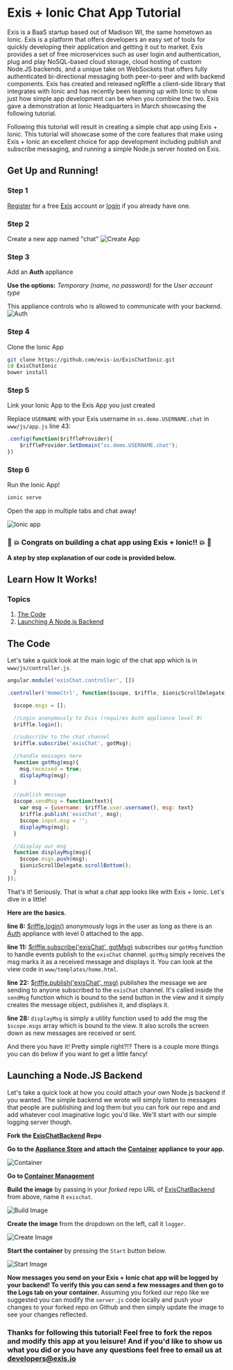 # Exis + Ionic Chat App Tutorial

Exis is a BaaS startup based out of Madison WI, the same hometown as Ionic. Exis is a platform that offers developers an easy set of tools for quickly developing their application and getting it out to market. Exis provides a set of free microservices such as user login and authentication, plug and play NoSQL-based cloud storage, cloud hosting of custom Node.JS backends, and a unique take on WebSockets that offers fully authenticated bi-directional messaging both peer-to-peer and with backend components. Exis has created and released ngRiffle a client-side library that integrates with Ionic and has recently been teaming up with Ionic to show just how simple app development can be when you combine the two. Exis gave a demonstration at Ionic Headquarters in March showcasing the following tutorial.

Following this tutorial will result in creating a simple chat app using Exis + Ionic. This tutorial will showcase some of the core features that make using Exis + Ionic an excellent choice for app development including publish and subscribe messaging, and running a simple Node.js server hosted on Exis.

## Get Up and Running!
### Step 1
[Register](https://exis.io/register) for a free [Exis](https://exis.io) account or [login](https://exis.io/login) if you already have one.
### Step 2
Create a new app named "chat"
![Create App](http://my.exis.io.s3-website-us-west-2.amazonaws.com/assets/img/tutorials/templates/web_create_app.png)
### Step 3
Add an **Auth** appliance

**Use the options:** *Temporary (name, no password)* for the *User account type*

This appliance controls who is allowed to communicate with your backend.
![Auth](http://my.exis.io.s3-website-us-west-2.amazonaws.com/assets/img/tutorials/templates/web_attach_auth.png)
### Step 4
Clone the Ionic App
```bash
git clone https://github.com/exis-io/ExisChatIonic.git
cd ExisChatIonic
bower install
```
### Step 5
Link your Ionic App to the Exis App you just created

Replace `USERNAME` with your Exis username in `xs.demo.USERNAME.chat` in `www/js/app.js` line 43:

```javascript
.config(function($riffleProvider){
    $riffleProvider.SetDomain("xs.demo.USERNAME.chat");
})
```
### Step 6
Run the Ionic App!

```bash
ionic serve
```

Open the app in multiple tabs and chat away!

![Ionic app](http://my.exis.io.s3-website-us-west-2.amazonaws.com/assets/img/tutorials/ionic/ionic-chat.png)

### :tada: :boom:  Congrats on building a chat app using Exis + Ionic!! :boom: :tada:

**A step by step explanation of our code is provided below.**

## Learn How It Works!
### Topics

1. [The Code](#the-code)
2. [Launching A Node.js Backend](#launching-a-nodejs-backend)

## The Code

Let's take a quick look at the main logic of the chat app which is in `www/js/controller.js`.
```javascript
angular.module('exisChat.controller', []) 

.controller('HomeCtrl', function($scope, $riffle, $ionicScrollDelegate) {

  $scope.msgs = []; 

  //Login anonymously to Exis (requires Auth appliance level 0)
  $riffle.login();

  //subscribe to the chat channel
  $riffle.subscribe('exisChat', gotMsg);

  //handle messages here
  function gotMsg(msg){
    msg.received = true;
    displayMsg(msg);
  }
   
  //publish message
  $scope.sendMsg = function(text){
    var msg = {username: $riffle.user.username(), msg: text}
    $riffle.publish('exisChat', msg);
    $scope.input.msg = ''; 
    displayMsg(msg);
  }

  //display our msg
  function displayMsg(msg){
    $scope.msgs.push(msg);
    $ionicScrollDelegate.scrollBottom();
  }
});

```

That's it! Seriously. That is what a chat app looks like with Exis + Ionic. Let's dive in a little!

**Here are the basics.**

**line 8:** [$riffle.login()](https://exis.io/docs/API-Reference/ngRiffle#-riffle-login) anonymously logs in the user as long as there is an [Auth](https://exis.io/docs/appliances/Auth) appliance with level 0 attached to the app.

**line 11:** [$riffle.subscribe('exisChat', gotMsg)](https://exis.io/docs/API-Reference/ngRiffle#-riffle-subscribe) subscribes our `gotMsg` function to handle events publish to the `exisChat` channel.
`gotMsg` simply receives the msg marks it as a received message and displays it. You can look at the view code in `www/templates/home.html`.

**line 22:** [$riffle.publish('exisChat', msg)](https://exis.io/docs/API-Reference/ngRiffle#-riffle-publish) publishes the message we are sending to anyone subscribed to the `exisChat` channel.
It's called inside the `sendMsg` function which is bound to the send button in the view and it simply creates the message object, publishes it, and displays it.

**line 28:** `displayMsg` is simply a utility function used to add the msg the `$scope.msgs` array which is bound to the view. It also scrolls the screen down as new messages are received or sent.

And there you have it! Pretty simple right?!? There is a couple more things you can do below if you want to get a little fancy!

## Launching a Node.JS Backend

Let's take a quick look at how you could attach your own Node.js backend if you wanted. The simple backend we wrote will simply listen to messages that people are publishing and log them
but you can fork our repo and and add whatever cool imaginative logic you'd like. We'll start with our simple logging server though.

**Fork the [ExisChatBackend](https://github.com/exis-io/ExisChatBackend.git) Repo**

**Go to the [Appliance Store](https://exis.io/app/chat/appliances) and attach the [Container](https://exis.io/docs/appliances/Container) appliance to your app.**

![Container](http://my.exis.io.s3-website-us-west-2.amazonaws.com/assets/img/tutorials/templates/web_attach_container.png)

**Go to [Container Management](https://exis.io/app/ionic/appliances)**

**Build the image** by passing in your *forked* repo URL of [ExisChatBackend](https://github.com/exis-io/ExisChatBackend.git) from above, name it `exischat`.

![Build Image](http://my.exis.io.s3-website-us-west-2.amazonaws.com/assets/img/tutorials/templates/web_container_buildimage.png)

**Create the image** from the dropdown on the left, call it `logger`.

![Create Image](http://my.exis.io.s3-website-us-west-2.amazonaws.com/assets/img/tutorials/templates/web_container_createimage.png)

**Start the container** by pressing the `Start` button below.

![Start Image](http://my.exis.io.s3-website-us-west-2.amazonaws.com/assets/img/tutorials/templates/web_container_startimage.png)

**Now messages you send on your Exis + Ionic chat app will be logged by your backend! To verify this you can send a few messages and then go to the Logs tab on your container.**
Assuming you forked our repo like we suggested you can modify the `server.js` code locally and push your changes to your forked repo on Github and then simply update the image to see your
changes reflected.

### Thanks for following this tutorial! Feel free to fork the repos and modify this app at you leisure! And if you'd like to show us what you did or you have any questions feel free to email us at [developers@exis.io](mailto:developers@exis.io)
